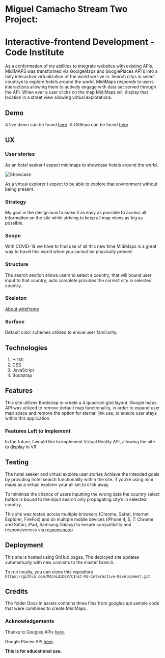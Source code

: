 # Miguel Camacho Stream Two Project: 
# Interactive-frontend Development - Code Institute 

As a conformation of my abilities to integrate websites with existing APIs, MidiMAPS was transformed via GoolgeMaps and GooglePlaces API's into a fully interactive virtualization of the world we live in. Search citys in select countrys to explore hotels around the world. MidiMaps responds to users interactions allowing them to actively engage with data set served through the API. When ever a  user clicks on the map  MidiMaps will display that location in a street view allowing virtual explorations.


## Demo
A live demo can be found [here]( https://macmididev.github.io/CInst-M2-Interactive-Development/).
A GitRepo can be found [here](https://github.com/MACmidiDEV/CInst-M2-Interactive-Development).


## UX

### User stories

As an hotel seeker I expect midimaps to showcase hotels around the world.

![Showcase](https://raw.githubusercontent.com/MACmidiDEV/CInst-M2-Interactive-Development/master/assets/images/userStory.png "Showcase")

As a virtual explorer I expect to be able to explore that environment without being present.

### Strategy
My goal in the design was to make it as easy as possible to access all information on the site while striving to keep all map views as big as possible.

### Scope
With COVID-19 we have to find use of all this new time MidiMaps is a great way to travel this world when you cannot be physically present

### Structure
The search section allows users to select a country, that will bound user input to that country, auto complete provides the correct city in selected country.

### Skeleton
[About wireframe](https://raw.githubusercontent.com/MACmidiDEV/CInst-M2-Interactive-Development/master/assets/images/wireframe.jpeg) 


### Surface
Default color schemes utilized to ensue user familiarity.


## Technologies
1. HTML
2. CSS
3. JavaScript
4. Bootstrap 


## Features
This site utilizes Bootstrap to create a 4 quadrant grid layout. Google maps API was utilized to remove default map functionality, in order to expand user map space and remove the option for eternal link use, to ensure user stays within this application. 

### Features Left to Implement
In the future, I would like to implement Virtual Reality API, allowing the site to display in VR.


## Testing
The hotel seeker and virtual explore user stories Achieve the intended goals by providing hotel search functionality within the site. If you’re using mini maps as a virtual explorer your all set to click away.

To minimize the chance of users inputting the wrong data the country select button is bound to the input search only propagating city’s in selected country.


This site was tested across multiple browsers (Chrome, Safari, Internet Explorer, FireFox) and on multiple mobile devices (iPhone 4, 5, 7: Chrome and Safari, iPad, Samsung Galaxy) to ensure compatibility and responsiveness via [responsinator](https://www.responsinator.com/)


## Deployment
This site is hosted using GitHub pages, The deployed site updates automatically with new commits to the master branch.

To run locally, you can clone this repository 
`https://github.com/MACmidiDEV/CInst-M2-Interactive-Development.git`


## Credits 

The folder Docs in assets contains three files from googles api sample code that were combined to create MidiMaps. 

### Acknowledgements

Thanks to Googles APIs [here](https://cloud.google.com/maps-platform/).

Google Places API [here](https://developers.google.com/maps/documentation/javascript/places).

**This is for educational use.** 
